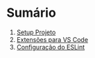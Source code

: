 # Sumário

1. [Setup Projeto](https://github.com/FelipeStella/Repositorio-para-estudo/blob/main/Setup_Projeto_Typescript.md)
2. [Extensões para VS Code](https://github.com/FelipeStella/Repositorio-para-estudo/blob/main/Extencoes%20para%20VSCode.md)
2. [Configuração do ESLint](https://github.com/FelipeStella/Repositorio-para-estudo/blob/main/ESLint.md)
